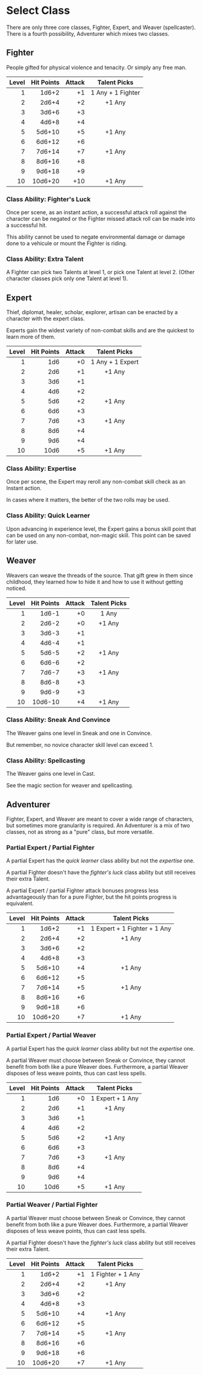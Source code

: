 
# Select Class

There are only three core classes, Fighter, Expert, and Weaver (spellcaster). There is a fourth possibility, Adventurer which mixes two classes.


## Fighter

People gifted for physical violence and tenacity. Or simply any free man.

| Level | Hit Points | Attack | Talent Picks      |
|------:|-----------:|-------:|:-----------------:|
|     1 |      1d6+2 |     +1 | 1 Any + 1 Fighter |
|     2 |      2d6+4 |     +2 | +1 Any            |
|     3 |      3d6+6 |     +3 |                   |
|     4 |      4d6+8 |     +4 |                   |
|     5 |     5d6+10 |     +5 | +1 Any            |
|     6 |     6d6+12 |     +6 |                   |
|     7 |     7d6+14 |     +7 | +1 Any            |
|     8 |     8d6+16 |     +8 |                   |
|     9 |     9d6+18 |     +9 |                   |
|    10 |    10d6+20 |    +10 | +1 Any            |

### Class Ability: Fighter's Luck

Once per scene, as an instant action, a successful attack roll against the character can be negated or the Fighter missed attack roll can be made into a successful hit.

This ability cannot be used to negate environmental damage or damage done to a vehicule or mount the Fighter is riding.

### Class Ability: Extra Talent

A Fighter can pick two Talents at level 1, or pick one Talent at level 2. (Other character classes pick only one Talent at level 1).


## Expert

Thief, diplomat, healer, scholar, explorer, artisan can be enacted by a character with the expert class.

Experts gain the widest variety of non-combat skills and are the quickest to learn more of them.

| Level | Hit Points | Attack | Talent Picks     |
|------:|-----------:|-------:|:----------------:|
|     1 |        1d6 |     +0 | 1 Any + 1 Expert |
|     2 |        2d6 |     +1 | +1 Any           |
|     3 |        3d6 |     +1 |                  |
|     4 |        4d6 |     +2 |                  |
|     5 |        5d6 |     +2 | +1 Any           |
|     6 |        6d6 |     +3 |                  |
|     7 |        7d6 |     +3 | +1 Any           |
|     8 |        8d6 |     +4 |                  |
|     9 |        9d6 |     +4 |                  |
|    10 |       10d6 |     +5 | +1 Any           |

### Class Ability: Expertise

Once per scene, the Expert may reroll any non-combat skill check as an Instant action.

In cases where it matters, the better of the two rolls may be used.

### Class Ability: Quick Learner

Upon advancing in experience level, the Expert gains a bonus skill point that can be used on any non-combat, non-magic skill. This point can be saved for later use.


## Weaver

Weavers can weave the threads of the source. That gift grew in them since childhood, they learned how to hide it and how to use it without getting noticed.

| Level | Hit Points | Attack | Talent Picks |
|------:|-----------:|-------:|:------------:|
|     1 |      1d6-1 |     +0 | 1 Any        |
|     2 |      2d6-2 |     +0 | +1 Any       |
|     3 |      3d6-3 |     +1 |              |
|     4 |      4d6-4 |     +1 |              |
|     5 |      5d6-5 |     +2 | +1 Any       |
|     6 |      6d6-6 |     +2 |              |
|     7 |      7d6-7 |     +3 | +1 Any       |
|     8 |      8d6-8 |     +3 |              |
|     9 |      9d6-9 |     +3 |              |
|    10 |    10d6-10 |     +4 | +1 Any       |

### Class Ability: Sneak And Convince

The Weaver gains one level in Sneak and one in Convince.

But remember, no novice character skill level can exceed 1.

### Class Ability: Spellcasting

The Weaver gains one level in Cast.

See the magic section for weaver and spellcasting.


## Adventurer

Fighter, Expert, and Weaver are meant to cover a wide range of characters, but sometimes more granularity is required. An Adventurer is a mix of two classes, not as strong as a "pure" class, but more versatile.

### Partial Expert / Partial Fighter

A partial Expert has the _quick learner_ class ability but not the _expertise_ one.

A partial Fighter doesn't have the _fighter's luck_ class ability but still receives their extra Talent.

A partial Expert / partial Fighter attack bonuses progress less advantageously than for a pure Fighter, but the hit points progress is equivalent.

| Level | Hit Points | Attack | Talent Picks                 |
|------:|-----------:|-------:|:----------------------------:|
|     1 |      1d6+2 |     +1 | 1 Expert + 1 Fighter + 1 Any |
|     2 |      2d6+4 |     +2 | +1 Any                       |
|     3 |      3d6+6 |     +2 |                              |
|     4 |      4d6+8 |     +3 |                              |
|     5 |     5d6+10 |     +4 | +1 Any                       |
|     6 |     6d6+12 |     +5 |                              |
|     7 |     7d6+14 |     +5 | +1 Any                       |
|     8 |     8d6+16 |     +6 |                              |
|     9 |     9d6+18 |     +6 |                              |
|    10 |    10d6+20 |     +7 | +1 Any                       |

### Partial Expert / Partial Weaver

A partial Expert has the _quick learner_ class ability but not the _expertise_ one.

A partial Weaver must choose between Sneak or Convince, they cannot benefit from both like a pure Weaver does. Furthermore, a partial Weaver disposes of less weave points, thus can cast less spells.

| Level | Hit Points | Attack | Talent Picks     |
|------:|-----------:|-------:|:----------------:|
|     1 |        1d6 |     +0 | 1 Expert + 1 Any |
|     2 |        2d6 |     +1 | +1 Any           |
|     3 |        3d6 |     +1 |                  |
|     4 |        4d6 |     +2 |                  |
|     5 |        5d6 |     +2 | +1 Any           |
|     6 |        6d6 |     +3 |                  |
|     7 |        7d6 |     +3 | +1 Any           |
|     8 |        8d6 |     +4 |                  |
|     9 |        9d6 |     +4 |                  |
|    10 |       10d6 |     +5 | +1 Any           |

### Partial Weaver / Partial Fighter

A partial Weaver must choose between Sneak or Convince, they cannot benefit from both like a pure Weaver does. Furthermore, a partial Weaver disposes of less weave points, thus can cast less spells.

A partial Fighter doesn't have the _fighter's luck_ class ability but still receives their extra Talent.

| Level | Hit Points | Attack | Talent Picks      |
|------:|-----------:|-------:|:-----------------:|
|     1 |      1d6+2 |     +1 | 1 Fighter + 1 Any |
|     2 |      2d6+4 |     +2 | +1 Any            |
|     3 |      3d6+6 |     +2 |                   |
|     4 |      4d6+8 |     +3 |                   |
|     5 |     5d6+10 |     +4 | +1 Any            |
|     6 |     6d6+12 |     +5 |                   |
|     7 |     7d6+14 |     +5 | +1 Any            |
|     8 |     8d6+16 |     +6 |                   |
|     9 |     9d6+18 |     +6 |                   |
|    10 |    10d6+20 |     +7 | +1 Any            |

